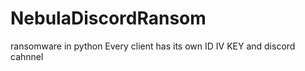 # NebulaDiscordRansom
ransomware in python 
Every client has its own ID IV KEY  and discord cahnnel 
